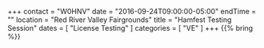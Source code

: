 +++
contact = "W0HNV"
date = "2016-09-24T09:00:00-05:00"
endTime = ""
location = "Red River Valley Fairgrounds"
title = "Hamfest Testing Session"
dates = [ "License Testing" ]
categories = [ "VE" ]
+++
{{% bring %}}

